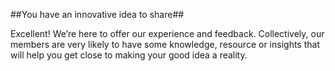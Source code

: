 ##You have an innovative idea to share##

Excellent! We’re here to offer our experience and feedback. Collectively, our members are very likely to have some knowledge, resource or insights that will help you get close to making your good idea a reality.
